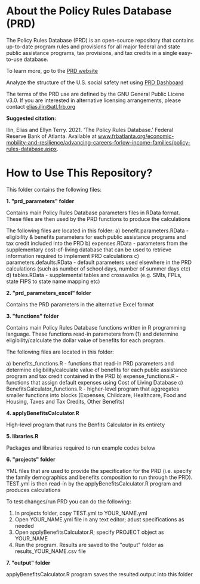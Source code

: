 # About the Policy Rules Database (PRD)
The Policy Rules Database (PRD) is an open-source repository that contains up-to-date program rules and provisions for all major federal and state public assistance programs, tax provisions, and tax credits in a single easy-to-use database.

To learn more, go to the [PRD website](https://www.atlantafed.org/economic-mobility-and-resilience/advancing-careers-for-low-income-families/policy-rules-database.aspx)

Analyze the structure of the U.S. social safety net using [PRD Dashboard](https://emar-data-tools.shinyapps.io/prd_dashboard/)

The terms of the PRD use are defined by the GNU General Public Licene v3.0. If you are interested in alternative licensing arrangements, please contact elias.ilin@atl.frb.org

**Suggested citation:**

Ilin, Elias and Ellyn Terry. 2021. 'The Policy Rules Database.' Federal Reserve Bank of Atlanta.
Available at www.frbatlanta.org/economic-mobility-and-resilience/advancing-careers-forlow-income-families/policy-rules-database.aspx. 

# How to Use This Repository?

This folder contains the following files:

**1. "prd_parameters" folder**

Contains main Policy Rules Database parameters files in RData format. These files are then used by the PRD functions to produce the calculations

The following files are located in this folder:
a) benefit.parameters.RData - eligibility & benefits parameters for each public assistance programs and tax credit included into the PRD
b) expenses.RData - parameters from the supplementary cost-of-living database that can be used to retrieve information required to implement PRD calculations
c) parameters.defaults.RData - default parameters used elsewhere in the PRD calculations (such as number of school days, number of summer days etc)
d) tables.RData - supplemental tables and crosswalks (e.g. SMIs, FPLs, state FIPS to state name mapping etc)


**2. "prd_parameters_excel" folder**

Contains the PRD parameters in the alternative Excel format


**3. "functions" folder**

Contains main Policy Rules Database functions written in R programming language. These functions read-in parameters from (1) and determine eligibility/calculate the dollar value of benefits for each program. 

The following files are located in this folder:

a) benefits_functions.R - functions that read-in PRD parameters and determine eligibility/calculate value of benefits for each public assistance program and tax credit contained in the PRD
b) expense_functions.R - functions that assign default expenses using Cost of Living Database
c) BenefitsCalculator_functions.R - higher-level program that aggregates smaller functions into blocks (Expenses, Childcare, Healthcare, Food and Housing, Taxes and Tax Credits, Other Benefits) 


**4. applyBenefitsCalculator.R**

High-level program that runs the Benfits Calculator in its entirety


**5. libraries.R**

Packages and libraries required to run example codes below


**6. "projects" folder**

YML files that are used to provide the specification for the PRD (i.e. specify the family demographics and benefits composition to run through the PRD). TEST.yml is then read-in by the applyBenefitsCalculator.R program and produces calculations

To test changes/run PRD you can do the following:

1. In projects folder, copy TEST.yml to YOUR_NAME.yml
2. Open YOUR_NAME.yml file in any text editor; adust specifications as needed
2. Open applyBenefitsCalculator.R; specify PROJECT object as YOUR_NAME
4. Run the program. Results are saved to the "output" folder as results_YOUR_NAME.csv file


**7. "output" folder**

applyBenefitsCalculator.R program saves the resulted output into this folder

